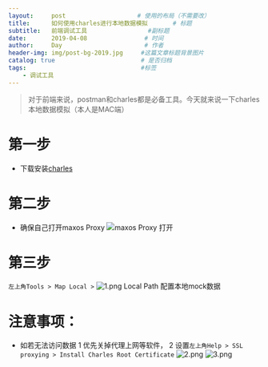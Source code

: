 ```yaml
---
layout:     post                    # 使用的布局（不需要改）
title:      如何使用charles进行本地数据模拟       # 标题 
subtitle:   前端调试工具                 #副标题
date:       2019-04-08                # 时间
author:     Day                       # 作者
header-img: img/post-bg-2019.jpg     #这篇文章标题背景图片
catalog: true                        # 是否归档
tags:                                #标签
    - 调试工具
---
```

> 对于前端来说，postman和charles都是必备工具。今天就来说一下charles本地数据模拟（本人是MAC端）

# 第一步
* 下载安装[charles](https://xclient.info/s/charles.html#versions) 
 
# 第二步  

*  确保自己打开maxos Proxy
 ![maxos Proxy 打开](https://upload-images.jianshu.io/upload_images/9969114-113c609b930b496e.png?imageMogr2/auto-orient/strip%7CimageView2/2/w/1240)  

# 第三步 
`左上角Tools > Map Local >`
![1.png](https://upload-images.jianshu.io/upload_images/9969114-8bf8a916487de54c.png?imageMogr2/auto-orient/strip%7CimageView2/2/w/1240)
Local Path 配置本地mock数据


# 注意事项：
* 如若无法访问数据
1 优先关掉代理上网等软件，
2 设置`左上角Help > SSL proxying > Install Charles Root Certificate`
![2.png](https://upload-images.jianshu.io/upload_images/9969114-f976d9954c69a354.png?imageMogr2/auto-orient/strip%7CimageView2/2/w/1240)
![3.png](https://upload-images.jianshu.io/upload_images/9969114-03f4d1429a571ef2.png?imageMogr2/auto-orient/strip%7CimageView2/2/w/1240)

 



